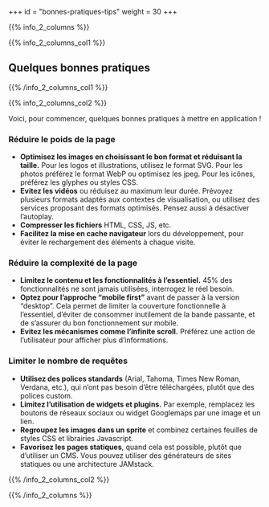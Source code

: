 +++
id = "bonnes-pratiques-tips"
weight = 30
+++

{{% info_2_columns %}}

{{% info_2_columns_col1 %}}

## Quelques bonnes pratiques

{{% /info_2_columns_col1 %}}

{{% info_2_columns_col2 %}}

Voici, pour commencer, quelques bonnes pratiques à mettre en application !

### Réduire le poids de la page

- **Optimisez les images en choisissant le bon format et réduisant la taille.** Pour les logos et illustrations,
  utilisez le format SVG. Pour les photos préférez le format WebP ou optimisez les jpeg. Pour les icônes, préférez les
  glyphes ou styles CSS.
- **Evitez les vidéos** ou réduisez au maximum leur durée. Prévoyez plusieurs formats adaptés aux contextes de
  visualisation, ou utilisez des services proposant des formats optimisés. Pensez aussi à désactiver l’autoplay.
- **Compresser les fichiers** HTML, CSS, JS, etc.
- **Facilitez la mise en cache navigateur** lors du développement, pour éviter le rechargement des éléments à chaque
  visite.

### Réduire la complexité de la page

- **Limitez le contenu et les fonctionnalités à l’essentiel.** 45% des fonctionnalités ne sont jamais utilisées,
  interrogez le réel besoin.
- **Optez pour l’approche “mobile first”** avant de passer à la version “desktop”. Cela permet de limiter la couverture
  fonctionnelle à l’essentiel, d’éviter de consommer inutilement de la bande passante, et de s’assurer du bon
  fonctionnement sur mobile.
- **Evitez les mécanismes comme l’infinite scroll.** Préférez une action de l’utilisateur pour afficher plus
  d’informations.

### Limiter le nombre de requêtes

- **Utilisez des polices standards** (Arial, Tahoma, Times New Roman, Verdana, etc.), qui n’ont pas besoin d’être
  téléchargées, plutôt que des polices custom.
- **Limitez l’utilisation de widgets et plugins.** Par exemple, remplacez les boutons de réseaux sociaux ou widget
  Googlemaps par une image et un lien.
- **Regroupez les images dans un sprite** et combinez certaines feuilles de styles CSS et librairies Javascript.
- **Favorisez les pages statiques**, quand cela est possible, plutôt que d’utiliser un CMS. Vous pouvez utiliser des
  générateurs de sites statiques ou une architecture JAMstack.

{{% /info_2_columns_col2 %}}

{{% /info_2_columns %}}
